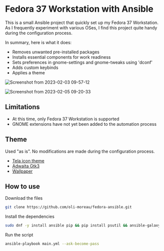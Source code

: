 # Fedora 37 Workstation with Ansible
This is a small Ansible project that quickly set up my Fedora 37 Workstation. As I frequently experiment with various OSes, I find this project quite handy during the configuration process.

In summary, here is what it does:
- Removes unwanted pre-installed packages
- Installs essential components for work readiness
- Sets preferences in gnome-settings and gnome-tweaks using 'dconf'
- Adds custom keybinds
- Applies a theme

![Screenshot from 2023-02-03 09-57-12](https://user-images.githubusercontent.com/123499791/216639763-078b401a-a4c1-44a1-975f-dbdf729e46d6.png)

![Screenshot from 2023-02-05 09-20-33](https://user-images.githubusercontent.com/123499791/216827652-e8097f26-ff16-4323-8a44-d91ca67a57c3.png)

## Limitations
- At this time, only Fedora 37 Workstation is supported
- GNOME extensions have not yet been added to the automation process

## Theme
Used "as is". No modifications are made during the configuration process.
- [Tela icon theme](https://github.com/vinceliuice/Tela-icon-theme)
- [Adwaita Gtk3](https://github.com/lassekongo83/adw-gtk3)
- [Wallpaper](https://github.com/KDE/plasma-workspace-wallpapers/blob/master/PastelHills/contents/images/3200x2000.jpg)

## How to use
Download the files
```bash
git clone https://github.com/oli-moreau/fedora-ansible.git
```
Install the dependencies
```bash
sudo dnf -y install ansible pip && pip install psutil && ansible-galaxy collection install community.general
```
Run the script
```bash
ansible-playbook main.yml --ask-become-pass
```

